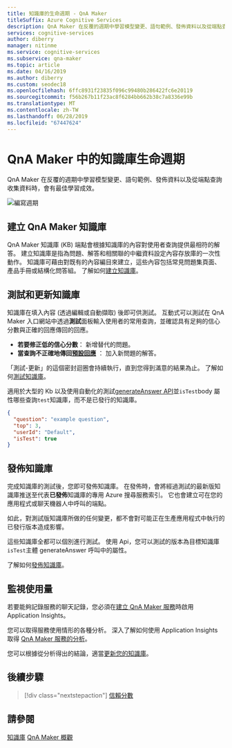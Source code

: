```yaml
---
title: 知識庫的生命週期 - QnA Maker
titleSuffix: Azure Cognitive Services
description: QnA Maker 在反覆的週期中學習模型變更、語句範例、發佈資料以及從端點查詢收集資料時，會有最佳學習成效。
services: cognitive-services
author: diberry
manager: nitinme
ms.service: cognitive-services
ms.subservice: qna-maker
ms.topic: article
ms.date: 04/16/2019
ms.author: diberry
ms.custom: seodec18
ms.openlocfilehash: 6ffc8931f23835f096c99480b286422fc6e20119
ms.sourcegitcommit: f56b267b11f23ac8f6284bb662b38c7a8336e99b
ms.translationtype: MT
ms.contentlocale: zh-TW
ms.lasthandoff: 06/28/2019
ms.locfileid: "67447624"
---
```

# <a name="knowledge-base-lifecycle-in-qna-maker"></a>QnA Maker 中的知識庫生命週期
QnA Maker 在反覆的週期中學習模型變更、語句範例、發佈資料以及從端點查詢收集資料時，會有最佳學習成效。 

![編寫週期](../media/qnamaker-concepts-lifecycle/kb-lifecycle.png)

## <a name="creating-a-qna-maker-knowledge-base"></a>建立 QnA Maker 知識庫
QnA Maker 知識庫 (KB) 端點會根據知識庫的內容對使用者查詢提供最相符的解答。 建立知識庫是指為問題、解答和相關聯的中繼資料設定內容存放庫的一次性動作。 知識庫可藉由對既有的內容編目來建立，這些內容包括常見問題集頁面、產品手冊或結構化問答組。 了解如何[建立知識庫](../How-To/create-knowledge-base.md)。

## <a name="testing-and-updating-the-knowledge-base"></a>測試和更新知識庫

知識庫在填入內容 (透過編輯或自動擷取) 後即可供測試。 互動式可以測試在 QnA Maker 入口網站中透過**測試**面板輸入使用者的常用查詢，並確認具有足夠的信心分數與正確的回應傳回的回應。 

* **若要修正低的信心分數**： 新增替代的問題。 
* **當查詢不正確地傳回[預設回應](confidence-score.md#change-default-answer)** ： 加入新問題的解答。 

「測試-更新」的這個密封迴圈會持續執行，直到您得到滿意的結果為止。 了解如何[測試知識庫](../How-To/test-knowledge-base.md)。

適用於大型的 Kb 以及使用自動化的測試[generateAnswer API](../how-to/metadata-generateanswer-usage.md#get-answer-predictions-with-the-generateanswer-api)並`isTest`body 屬性哪些查詢`test`知識庫，而不是已發行的知識庫。 

```json
{
  "question": "example question",
  "top": 3,
  "userId": "Default",
  "isTest": true
}
```

## <a name="publish-the-knowledge-base"></a>發佈知識庫
完成知識庫的測試後，您即可發佈知識庫。 在發佈時，會將經過測試的最新版知識庫推送至代表**已發佈**知識庫的專用 Azure 搜尋服務索引。 它也會建立可在您的應用程式或聊天機器人中呼叫的端點。

如此，對測試版知識庫所做的任何變更，都不會對可能正在生產應用程式中執行的已發行版本造成影響。

這些知識庫全都可以個別進行測試。 使用 Api，您可以測試的版本為目標知識庫`isTest`主體 generateAnswer 呼叫中的屬性。

了解如何[發佈知識庫](../Quickstarts/create-publish-knowledge-base.md#publish-the-knowledge-base)。

## <a name="monitor-usage"></a>監視使用量
若要能夠記錄服務的聊天記錄，您必須在[建立 QnA Maker 服務](../How-To/set-up-qnamaker-service-azure.md)時啟用 Application Insights。

您可以取得服務使用情形的各種分析。 深入了解如何使用 Application Insights 取得 [QnA Maker 服務的分析](../How-To/get-analytics-knowledge-base.md)。

您可以根據從分析得出的結論，適當[更新您的知識庫](../How-To/edit-knowledge-base.md)。

## <a name="next-steps"></a>後續步驟

> [!div class="nextstepaction"]
> [信賴分數](./confidence-score.md)

## <a name="see-also"></a>請參閱 

[知識庫](./knowledge-base.md)
[QnA Maker 概觀](../Overview/overview.md)
